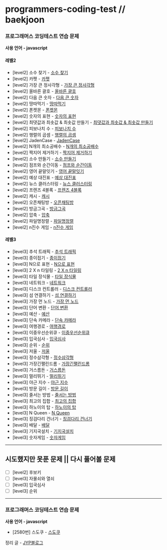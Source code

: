 # programmers-coding-test // baekjoon

### 프로그래머스 코딩테스트 연습 문제

**사용 언어 - javascript**

#### 레벨2

- [level2] 소수 찾기 - [소수 찾기](https://juyoungpark718.github.io/posts/26)
- [level2] 카펫 - [카펫](https://juyoungpark718.github.io/posts/2)
- [level2] 가장 큰 정사각형 - [가장 큰 정사각형](https://juyoungpark718.github.io/posts/3)
- [level2] 올바른 괄호 - [올바른 괄호](https://juyoungpark718.github.io/posts/4)
- [level2] 다음 큰 숫자 - [다음 큰 숫자](https://juyoungpark718.github.io/posts/5)
- [level2] 땅따먹기 - [땅따먹기](https://juyoungpark718.github.io/posts/6)
- [level2] 폰켓몬 - [폰켓몬](https://juyoungpark718.github.io/posts/8)
- [level2] 숫자의 표현 - [숫자의 표현](https://juyoungpark718.github.io/posts/9)
- [level2] 최댓값과 최솟값 & 최솟값 만들기 - [최댓값과 최솟값 & 최솟값 만들기](https://juyoungpark718.github.io/posts/11)
- [level2] 피보나치 수 - [피보나치 수](https://juyoungpark718.github.io/posts/12)
- [level2] 행렬의 곱셈 - [행렬의 곱셈](https://juyoungpark718.github.io/posts/13)
- [level2] JadenCase - [JadenCase](https://juyoungpark718.github.io/posts/14)
- [level2] N개의 최소공배수 - [N개의 최소공배수](https://juyoungpark718.github.io/posts/15)
- [level2] 짝지어 제거하기 - [짝지어 제거하기](https://juyoungpark718.github.io/posts/16)
- [level2] 소수 만들기 - [소수 만들기](https://juyoungpark718.github.io/posts/17)
- [level2] 점프와 순간이동 - [점프와 순간이동](https://juyoungpark718.github.io/posts/18)
- [level2] 영어 끝말잇기 - [영어 끝말잇기](https://juyoungpark718.github.io/posts/19)
- [level2] 예상 대진표 - [예상 대진표](https://juyoungpark718.github.io/posts/20)
- [level2] 뉴스 클러스터링 - [뉴스 클러스터링](https://juyoungpark718.github.io/posts/22)
- [level2] 프렌즈 4블록 - [프렌즈 4블록](https://juyoungpark718.github.io/posts/23)
- [level2] 캐시 - [캐시](https://juyoungpark718.github.io/posts/24)
- [level2] 오픈채팅방 - [오픈채팅방](https://juyoungpark718.github.io/posts/25)
- [level2] 방금그곡 - [방금그곡](https://juyoungpark718.github.io/posts/27)
- [level2] 압축 - [압축](https://juyoungpark718.github.io/posts/28)
- [level2] 파일명정렬 - [파일명정렬](https://juyoungpark718.github.io/posts/29)
- [level2] n진수 게임 - [n진수 게임](https://juyoungpark718.github.io/posts/30)

#### 레벨3

- [level3] 추석 트래픽 - [추석 트래픽](https://juyoungpark718.github.io/posts/31)
- [level3] 종이접기 - [종이접기](https://juyoungpark718.github.io/posts/32)
- [level3] N으로 표현 - [N으로 표현](https://juyoungpark718.github.io/posts/33)
- [level3] 2 X n 타일링 - [2 X n 타일링](https://juyoungpark718.github.io/posts/34)
- [level3] 타일 장식물 - [타일 장식물](https://juyoungpark718.github.io/posts/35)
- [level3] 네트워크 - [네트워크](https://juyoungpark718.github.io/posts/36)
- [level3] 디스크 컨트롤러 - [디스크 컨트롤러](https://juyoungpark718.github.io/posts/37)
- [level3] 섬 연결하기 - [섬 연결하기](https://juyoungpark718.github.io/posts/38)
- [level3] 가장 먼 노드 - [가장 먼 노드](https://juyoungpark718.github.io/posts/39)
- [level3] 단어 변환 - [단어 변환](https://juyoungpark718.github.io/posts/40)
- [level3] 예산 - [예산](https://juyoungpark718.github.io/posts/41)
- [level3] 단속 카메라 - [단속 카메라](https://juyoungpark718.github.io/posts/42)
- [level3] 여행경로 - [여행경로](https://juyoungpark718.github.io/posts/43)
- [level3] 이중우선순위큐 - [이중우선순위큐](https://juyoungpark718.github.io/posts/44)
- [level3] 입국심사 - [입국심사](https://juyoungpark718.github.io/posts/45)
- [level3] 순위 - [순위](https://juyoungpark718.github.io/posts/46)
- [level3] 저울 - [저울](https://juyoungpark718.github.io/posts/47)
- [level3] 정수삼각형 - [정수삼각형](https://juyoungpark718.github.io/posts/48)
- [level3] 가장긴팰린드롬 - [가장긴팰린드롬](https://juyoungpark718.github.io/posts/49)
- [level3] 거스름돈 - [거스름돈](https://juyoungpark718.github.io/posts/50)
- [level3] 멀리뛰기 - [멀리뛰기](https://juyoungpark718.github.io/posts/51)
- [level3] 야근 지수 - [야근 지수](https://juyoungpark718.github.io/posts/52)
- [level3] 방문 길이 - [방문 길이](https://juyoungpark718.github.io/posts/53)
- [level3] 줄서는 방법 - [줄서는 방법](https://juyoungpark718.github.io/posts/54)
- [level3] 최고의 집합 - [최고의 집합](https://juyoungpark718.github.io/posts/56)
- [level3] 하노이의 탑 - [하노이의 탑](https://juyoungpark718.github.io/posts/57)
- [level3] N Queen - [N Queen](https://juyoungpark718.github.io/posts/58)
- [level3] 징검다리 건너기 - [징검다리 건너기](https://juyoungpark718.github.io/posts/59)
- [level3] 배달 - [배달](https://juyoungpark718.github.io/posts/60)
- [level3] 기지국설치 - [기지국설치](https://juyoungpark718.github.io/posts/61)
- [level3] 숫자게임 - [숫자게임](https://juyoungpark718.github.io/posts/62)


---

## 시도했지만 못푼 문제 || 다시 풀어볼 문제

- [ ] [level2] 후보키
- [ ] [level3] 자물쇠와 열쇠
- [ ] [level3] 입국심사
- [ ] [level3] 순위

---

### 프로그래머스 코딩테스트 연습 문제

**사용 언어 - javascript**

- [2580번] 스도쿠 - [스도쿠](https://juyoungpark718.github.io/posts/55)

정리 글 - [JYP블로그](https://juyoungpark718.github.io)
